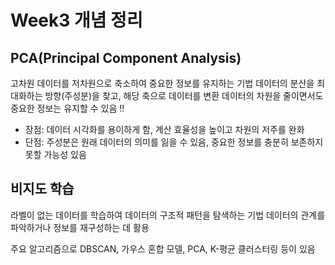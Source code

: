 Week3 개념 정리
===
PCA(Principal Component Analysis)
---
고차원 데이터를 저차원으로 축소하여 중요한 정보를 유지하는 기법
데이터의 분산을 최대화하는 방향(주성분)을 찾고, 해당 축으로 데이터를 변환
데이터의 차원을 줄이면서도 중요한 정보는 유지할 수 있음 !!

- 장점: 데이터 시각화를 용이하게 함, 계산 효율성을 높이고 차원의 저주를 완화
- 단점: 주성분은 원래 데이터의 의미를 잃을 수 있음, 중요한 정보를 충분히 보존하지 못할 가능성 있음

비지도 학습
---
라벨이 없는 데이터를 학습하여 데이터의 구조적 패턴을 탐색하는 기법
데이터의 관계를 파악하거나 정보를 재구성하는 데 활용

주요 알고리즘으로 DBSCAN, 가우스 혼합 모델, PCA, K-평균 클러스터링 등이 있음
